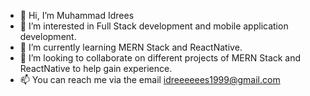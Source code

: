 - 👋 Hi, I’m Muhammad Idrees
- 👀 I’m interested in Full Stack development and mobile application development.
- 🌱 I’m currently learning MERN Stack and ReactNative.
- 💞️ I’m looking to collaborate on different projects of MERN Stack and ReactNative to help gain experience.
- 📫 You can reach me via the email idreeeeees1999@gmail.com
